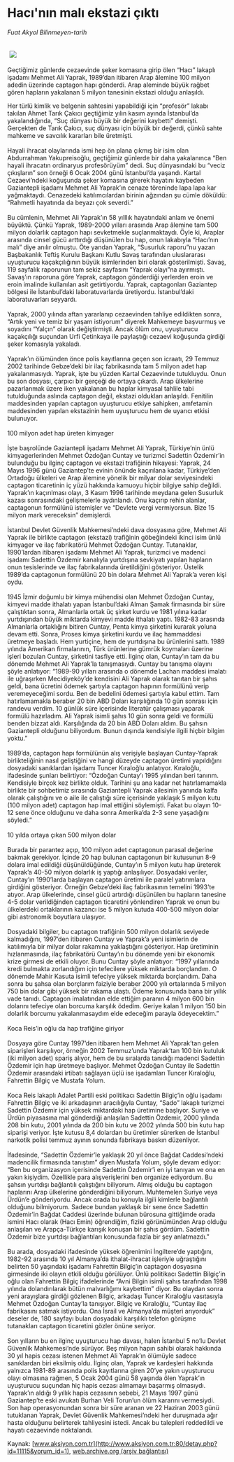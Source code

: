# Hacı'nın malı ekstazi çıktı

*Fuat Akyol Bilinmeyen-tarih*

<div>
 <font>
  <img border="0" height="1" src="/web/20040306132327im_/http://www.aksiyon.com.tr/images/blank.gif"/>
 </font>
 <font class="content">
  <p>
   <img border="0" hspace="5" src="http://web.archive.org/web/20040306132327im_/http://www.aksiyon.com.tr/resim/478/30.jpg" vspace="5"/>
  </p>
 </font>
 <font class="content">
  Geçtiğimiz günlerde cezaevinde şeker komasına girip ölen “Hacı” lakaplı işadamı Mehmet Ali Yaprak, 1989’dan itibaren Arap âlemine 100 milyon adedin üzerinde captagon hapı gönderdi. Arap aleminde büyük rağbet gören hapların yakalanan 5 milyon tanesinin ekstazi olduğu anlaşıldı.
 </font>
 <p>
  <font class="content">
   Her türlü kimlik ve belgenin sahtesini yapabildiği için “profesör” lakabı takılan Ahmet Tarık Çakıcı geçtiğimiz yılın kasım ayında İstanbul’da yakalandığında, “Suç dünyası büyük bir değerini kaybetti” demişti. Gerçekten de Tarık Çakıcı, suç dünyası için büyük bir değerdi, çünkü sahte mahkeme ve savcılık kararları bile üretmişti.
   <br/>
   <br/>
   Hayali ihracat olaylarında ismi hep ön plana çıkmış bir isim olan Abdurrahman Yakupreisoğlu, geçtiğimiz günlerde bir daha yakalanınca “Ben hayali ihracatın ordinaryus profesörüyüm” dedi. Suç dünyasındaki bu “veciz çıkışların” son örneği 6 Ocak 2004 günü İstanbul’da yaşandı. Kartal Cezaevi’ndeki koğuşunda şeker komasına girerek hayatını kaybeden Gaziantepli işadamı Mehmet Ali Yaprak’ın cenaze töreninde lapa lapa kar yağmaktaydı. Cenazedeki katılımcılardan birinin ağzından şu cümle döküldü: “Rahmetli hayatında da beyazı çok severdi.”
   <br/>
   <br/>
   Bu cümlenin, Mehmet Ali Yaprak’ın 58 yılllık hayatındaki anlam ve önemi büyüktü. Çünkü Yaprak, 1989-2000 yılları arasında Arap âlemine tam 500 milyon dolarlık captagon hapı sevketmekle suçlanmaktaydı. Öyle ki, Araplar arasında cinsel gücü arttırdığı düşünülen bu hap, onun lakabıyla “Hacı’nın malı” diye anılır olmuştu. Öte yandan Yaprak, “Susurluk raporu”nu yazan Başbakanlık Teftiş Kurulu Başkanı Kutlu Savaş tarafından uluslararası uyuşturucu kaçakçılığının büyük isimlerinden biri olarak gösterilmişti. Savaş, 119 sayfalık raporunun tam sekiz sayfasını “Yaprak olayı”na ayırmıştı. Savaş’ın raporuna göre Yaprak, captagon gönderdiği yerlerden eroin ve eroin imalinde kullanılan asit getirtiyordu. Yaprak, captagonları Gaziantep bölgesi ile İstanbul’daki laboratuvarlarda üretiyordu. İstanbul’daki laboratuvarları seyyardı.
   <br/>
   <br/>
   Yaprak, 2000 yılında aftan yararlanıp cezaevinden tahliye edildikten sonra, “Artık yeni ve temiz bir yaşam istiyorum” diyerek Mahkemeye başvurmuş ve soyadını “Yalçın” olarak değiştirmişti. Ancak ölüm onu, uyuşturucu kaçakçılığı suçundan Urfi Çetinkaya ile paylaştığı cezaevi koğuşunda girdiği şeker komasıyla yakaladı.
   <br/>
   <br/>
   Yaprak’ın ölümünden önce polis kayıtlarına geçen son icraatı, 29 Temmuz 2002 tarihinde Gebze’deki bir ilaç fabrikasında tam 5 milyon adet hap yakalanmasıydı. Yaprak, işte bu yüzden Kartal Cezaevinde tutukluydu. Onun bu son dosyası, çarpıcı bir gerçeği de ortaya çıkardı. Arap ülkelerine pazarlanmak üzere iken yakalanan bu haplar kimyasal tahlile tabi tutulduğunda aslında captagon değil, ekstazi oldukları anlaşıldı. Fenitilin maddesinden yapılan captagon uyuşturucu etkiye sahipken, amfetamin maddesinden yapılan ekstazinin hem uyuşturucu hem de uyarıcı etkisi bulunuyor.
   <br/>
   <br/>
   100 milyon adet hap üreten kimyager
   <br/>
   <br/>
   İşte başrolünde Gaziantepli işadamı Mehmet Ali Yaprak, Türkiye’nin ünlü kimyagerlerinden Mehmet Özdoğan Cuntay ve turizmci Sadettin Özdemir’in bulunduğu bu ilginç captagon ve ekstazi trafiğinin hikayesi: Yaprak, 24 Mayıs 1996 günü Gaziantep’te evinin önünde kaçırılana kadar, Türkiye’den Ortadoğu ülkeleri ve Arap âlemine yönelik bir milyar dolar seviyesindeki captagon ticaretinin iç yüzü hakkında kamuoyu hiçbir bilgiye sahip değildi. Yaprak’ın kaçırılması olayı, 3 Kasım 1996 tarihinde meydana gelen Susurluk kazası sonrasındaki gelişmelerle aydınlandı. Onu kaçırıp rehin alanlar, captagonun formülünü istemişler ve “Devlete vergi vermiyorsun. Bize 15 milyon mark vereceksin” demişlerdi.
   <br/>
   <br/>
   İstanbul Devlet Güvenlik Mahkemesi’ndeki dava dosyasına göre, Mehmet Ali Yaprak ile birlikte captagon (ekstazi) trafiğinin göbeğindeki ikinci isim ünlü kimyager ve ilaç fabrikatörü Mehmet Özdoğan Cuntay. Tutanaklar, 1990’lardan itibaren işadamı Mehmet Ali Yaprak, turizmci ve madenci işadamı Sadettin Özdemir kanalıyla yurtdışına sevkiyatı yapılan hapların onun tesislerinde ve ilaç fabrikalarında üretildiğini gösteriyor. Üstelik 1989’da captagonun formülünü 20 bin dolara Mehmet Ali Yaprak’a veren kişi oydu.
   <br/>
   <br/>
   1945 İzmir doğumlu bir kimya mühendisi olan Mehmet Özdoğan Cuntay, kimyevi madde ithalatı yapan İstanbul’daki Alman Şamak firmasında bir süre çalıştıktan sonra, Almanlarla ortak üç şirket kurdu ve 1981 yılına kadar yurtdışından büyük miktarda kimyevi madde ithalatı yaptı. 1982-83 arasında Almanlarla ortaklığını bitiren Cuntay, Penta kimya şirketini kurarak yoluna devam etti. Sonra, Proses kimya şirketini kurdu ve ilaç hammaddesi üretmeye başladı. Hem yurtiçine, hem de yurtdışına bu ürünlerini sattı. 1989 yılında Amerikan firmalarının, Türk ürünlerine gümrük koymaları üzerine işleri bozulan Cuntay, şirketini tasfiye etti. İlginç olan, Cuntay’ın tam da bu dönemde Mehmet Ali Yaprak’la tanışmasıydı. Cuntay bu tanışma olayını şöyle anlatıyor: “1989-90 yılları arasında o dönemde Lachan maddesi imalatı ile uğraşırken Mecidiyeköy’de kendisini Ali Yaprak olarak tanıtan bir şahıs geldi, bana ücretini ödemek şartıyla captagon hapının formülünü verip veremeyeceğimi sordu. Ben de bedelini ödemesi şartıyla kabul ettim. Tam hatırlamamakla beraber 20 bin ABD Doları karşılığında 10 gün sonrası için randevu verdim. 10 günlük süre içerisinde literatür çalışması yaparak formülü hazırladım. Ali Yaprak isimli şahıs 10 gün sonra geldi ve formülü benden bizzat aldı. Karşılığında da 20 bin ABD Doları aldım. Bu şahsın Gaziantepli olduğunu biliyordum. Bunun dışında kendisiyle ilgili hiçbir bilgim yoktu.”
   <br/>
   <br/>
   1989’da, captagon hapı formülünün alış verişiyle başlayan Cuntay-Yaprak birlikteliğinin nasıl geliştiğini ve hangi düzeyde captagon üretimi yapıldığını dosyadaki sanıklardan işadamı Tuncer Kıraloğlu anlatıyor. Kıraloğlu, ifadesinde şunları belirtiyor: “Özdoğan Cuntay’ı 1995 yılından beri tanırım. Kendisiyle birçok kez birlikte olduk. Tarihini şu ana kadar net hatırlamamakla birlikte bir sohbetimiz sırasında Gaziantepli Yaprak ailesinin yanında kalfa olarak çalıştığını ve o aile ile çalıştığı süre içerisinde yaklaşık 5 milyon kutu (100 milyon adet) captagon hap imal ettiğini söylemişti. Fakat bu olayın 10-12 sene önce olduğunu ve daha sonra Amerika’da 2-3 sene yaşadığını söyledi.”
   <br/>
   <br/>
   10 yılda ortaya çıkan 500 milyon dolar
   <br/>
   <br/>
   Burada bir parantez açıp, 100 milyon adet captagonun parasal değerine bakmak gerekiyor. İçinde 20 hap bulunan captagonun bir kutusunun 8-9 dolara imal edildiği düşünüldüğünde, Cuntay’ın 5 milyon kutu hap üreterek Yaprak’a 40-50 milyon dolarlık iş yaptığı anlaşılıyor. Dosyadaki veriler, Cuntay’ın 1990’larda başlayan captagon üretimi ile paralel yatırımlara girdiğini gösteriyor. Örneğin Gebze’deki ilaç fabrikasının temelini 1993’te atıyor. Arap ülkelerinde, cinsel gücü artırdığı düşünülen bu hapların tanesine 4-5 dolar verildiğinden captagon ticaretini yönlendiren Yaprak ve onun bu ülkelerdeki ortaklarının kazancı ise 5 milyon kutuda 400-500 milyon dolar gibi astronomik boyutlara ulaşıyor.
   <br/>
   <br/>
   Dosyadaki bilgiler, bu captagon trafiğinin 500 milyon dolarlık seviyede kalmadığını, 1997’den itibaren Cuntay ve Yaprak’a yeni isimlerin de katılımıyla bir milyar dolar rakamına yaklaştığını gösteriyor. Hap üretiminin hızlanmasında, ilaç fabrikatörü Cuntay’ın bu dönemde yeni bir ekonomik krize girmesi de etkili oluyor. Bunu Cuntay şöyle anlatıyor: “1997 yıllarında kredi bulmakta zorlandığım için tefecilere yüksek miktarda borçlandım. O dönemde Mahir Kasuta isimli tefeciye yüksek miktarda borçlandım. Daha sonra bu şahsa olan borçlarım faiziyle beraber 2000 yılı ortalarında 5 milyon 750 bin dolar gibi yüksek bir rakama ulaştı. Ödeme konusunda bana bir yıllık vade tanıdı. Captagon imalatından elde ettiğim paranın 4 milyon 600 bin dolarını tefeciye olan borcuma karşılık ödedim. Geriye kalan 1 milyon 150 bin dolarlık borcumu yakalanmasaydım elde edeceğim parayla ödeyecektim.”
   <br/>
   <br/>
   Koca Reis’in oğlu da hap trafiğine giriyor
   <br/>
   <br/>
   Dosyaya göre Cuntay 1997’den itibaren hem Mehmet Ali Yaprak’tan gelen siparişleri karşılıyor, örneğin 2002 Temmuz’unda Yaprak’tan 100 bin kutuluk (iki milyon adet) spariş alıyor, hem de bu sıralarda tanıdığı madenci Sadettin Özdemir için hap üretmeye başlıyor. Mehmet Özdoğan Cuntay ile Sadettin Özdemir arasındaki irtibatı sağlayan üçlü ise işadamları Tuncer Kıraloğlu, Fahrettin Bilgiç ve Mustafa Yolum.
   <br/>
   <br/>
   Koca Reis lakaplı Adalet Partili eski politikacı Sadettin Bilgiç’in oğlu işadamı Fahrettin Bilgiç ve iki arkadaşının aracılığıyla Cuntay, “Sado” lakaplı turizmci Sadettin Özdemir için yüksek miktardaki hap üretimine başlıyor. Suriye ve Ürdün piyasasına mal gönderdiği anlaşılan Sadettin Özdemir, 2000 yılında 208 bin kutu, 2001 yılında da 200 bin kutu ve 2002 yılında 500 bin kutu hap siparişi veriyor. İşte kutusu 8,4 dolardan bu üretimler sürerken de İstanbul narkotik polisi temmuz ayının sonunda fabrikaya baskın düzenliyor.
   <br/>
   <br/>
   İfadesinde, “Sadettin Özdemir’le yaklaşık 20 yıl önce Bağdat Caddesi’ndeki madencilik firmasında tanıştım” diyen Mustafa Yolum, şöyle devam ediyor: “Ben bu organizasyon içerisinde Sadettin Özdemir’i en iyi tanıyan ve ona en yakın kişiydim. Özellikle para alışverişlerini ben organize ediyordum. Bu şahsın yurtdışı bağlantılı çalıştığını biliyorum. Almış olduğu bu captagon haplarını Arap ülkelerine gönderdiğini biliyorum. Muhtemelen Suriye veya Ürdün’e gönderiyordu. Ancak orada bu konuyla ilgili kimlerle bağlantılı olduğunu bilmiyorum. Sadece bundan yaklaşık bir sene önce Sadettin Özdemir’in Bağdat Caddesi üzerinde bulunan bürosuna gittiğimde orada ismini Hacı olarak (Hacı Emin) öğrendiğim, fiziki görünümünden Arap olduğu anlaşılan ve Arapça-Türkçe karışık konuşan bir şahıs gördüm. Sadettin Özdemir bize yurtdışı bağlantıları konusunda fazla bir şey anlatmazdı.”
   <br/>
   <br/>
   Bu arada, dosyadaki ifadesinde yüksek öğrenimini İngiltere’de yaptığını, 1982-92 arasında 10 yıl Almanya’da ithalat-ihracat işleriyle uğraştığını belirten 50 yaşındaki işadamı Fahrettin Bilgiç’in captagon dosyasına girmesinde iki olayın etkili olduğu görülüyor. Ünlü politikacı Sadettin Bilgiç’in oğlu olan Fahrettin Bilgiç ifadelerinde “Avni Bilgin isimli şahıs tarafından 1998 yılında dolandırılarak bütün malvarlığımı kaybettim” diyor. Bu olaydan sonra yeni arayışlara girdiği gözlenen Bilgiç, arkadaşı Tuncer Kıraloğlu vasıtasıyla Mehmet Özdoğan Cuntay’la tanışıyor. Bilgiç ve Kıraloğlu, “Cuntay ilaç fabrikasını satmak istiyordu. Ona İsrail ve Almanya’da müşteri arıyorduk” deseler de, 180 sayfayı bulan dosyadaki karşılıklı telefon görüşme tutanakları captagon ticaretini gözler önüne seriyor.
   <br/>
   <br/>
   Son yılların bu en ilginç uyuşturucu hap davası, halen İstanbul 5 no’lu Devlet Güvenlik Mahkemesi’nde sürüyor. Beş milyon hapın sahibi olarak hakkında 30 yıl hapis cezası istenen Mehmet Ali Yaprak’ın ölümüyle sadece sanıklardan biri eksilmiş oldu. İlginç olan, Yaprak ve kardeşleri hakkında yalnızca 1981-89 arasında polis kayıtlarına giren 20’ye yakın uyuşturucu olayı olmasına rağmen, 5 Ocak 2004 günü 58 yaşında ölen Yaprak’ın uyuşturucu suçundan hiç hapis cezası almamayı başarmış olmasıydı. Yaprak’ın aldığı 9 yıllık hapis cezasının sebebi, 21 Mayıs 1997 günü Gaziantep’te eski avukatı Burhan Veli Torun’un ölüm kararını vermesiydi. Son hap operasyonundan sonra bir süre aranan ve 22 Haziran 2003 günü tutuklanan Yaprak, Devlet Güvenlik Mahkemesi’ndeki her duruşmada ağır hasta olduğunu belirterek tahliyesini istedi. Ancak bu talepleri reddedildi ve hayatı cezaevinde noktalandı.
  </font>
 </p>
</div>


Kaynak: [www.aksiyon.com.tr](http://www.aksiyon.com.tr:80/detay.php?id=11115&yorum_id=1), [web.archive.org (arşiv bağlantısı)](http://web.archive.org/web/20040306132327/http://www.aksiyon.com.tr:80/detay.php?id=11115&yorum_id=1)
